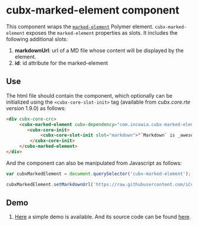 # cubx-marked-element component
This component wraps the [`marked-element`](https://elements.polymer-project.org/elements/marked-element) Polymer element.
`cubx-marked-element` exposes the `marked-element` properties as slots. It includes the following additional slots:

1. **markdownUrl**: url of a MD file whose content will be displayed by the element.
2. **id**: id attribute for the marked-element

## Use
The html file should contain the component, which optionally can be initialized using the `<cubx-core-slot-init>` tag (available from
_cubx.core.rte version_ 1.9.0) as follows:

```html
<div cubx-core-crc>
     <cubx-marked-element cubx-dependency="com.incowia.cubx-marked-element@0.1.0-SNAPSHOT/cubx-marked-element/main">
        <cubx-core-init>
             <cubx-core-slot-init slot="markdown">"`Markdown` is _awesome_!"</cubx-core-slot-init>
         </cubx-core-init>
     </cubx-marked-element>
</div>
```

And the component can also be manipulated from Javascript as follows:

```javascript
var cubxMarkedElement = document.querySelector('cubx-marked-element');

cubxMarkedElement.setMarkdownUrl('https://raw.githubusercontent.com/iCubbles/cubx-polymer-elements/master/webpackages/com.incowia.cubx-google-map/README.md');
```

## Demo
1. [Here](https://cubbles.world/sandbox/com.incowia.cubx-marked-element@0.1.0-SNAPSHOT/cubx-marked-element/demo/index.html)
a simple demo is available. And its source code can be found
[here](https://github.com/iCubbles/cubx-polymer-elements/tree/master/webpackages/com.incowia.cubx-marked-element).
